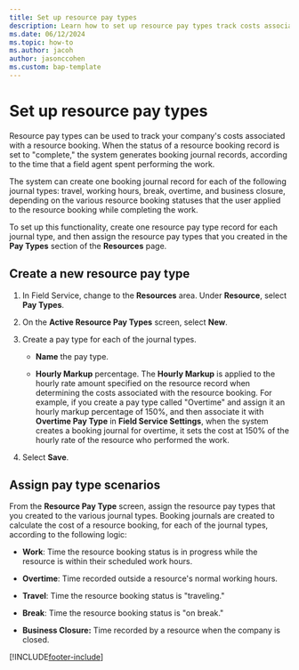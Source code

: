 ```yaml
---
title: Set up resource pay types
description: Learn how to set up resource pay types track costs associated with resource bookings in Dynamics 365 Field Service
ms.date: 06/12/2024
ms.topic: how-to
ms.author: jacoh
author: jasonccohen
ms.custom: bap-template
---
```

# Set up resource pay types

Resource pay types can be used to track your company's costs associated with a resource booking. When the status of a resource booking record is set to "complete," the system generates booking journal records, according to the time that a field agent spent performing the work.  
  
 The system can create one booking journal record for each of the following journal types: travel, working hours, break, overtime, and business closure, depending on the various resource booking statuses that the user applied to the resource booking while completing the work.  
  
 To set up this functionality, create one resource pay type record for each journal type, and then assign the resource pay types that you created in the **Pay Types** section of the **Resources** page.  
  
## Create a new resource pay type  
  
1. In Field Service, change to the **Resources** area. Under **Resource**, select **Pay Types**.  
  
1. On the **Active Resource Pay Types** screen, select **New**.  
  
1. Create a pay type for each of the journal types.

   - **Name** the pay type.
  
   - **Hourly Markup** percentage. The **Hourly Markup** is applied to the hourly rate amount specified on the resource record when determining the costs associated with the resource booking. For example, if you create a pay type called "Overtime" and assign it an hourly markup percentage of 150%, and then associate it with **Overtime Pay Type** in **Field Service Settings**, when the system creates a booking journal for overtime, it sets the cost at 150% of the hourly rate of the resource who performed the work.
  
1. Select **Save**.

## Assign pay type scenarios  
  
From the **Resource Pay Type** screen, assign the resource pay types that you created to the various journal types. Booking journals are created to calculate the cost of a resource booking, for each of the journal types, according to the following logic:  
  
- **Work**: Time the resource booking status is in progress while the resource is within their scheduled work hours.  
  
- **Overtime**: Time recorded outside a resource's normal working hours.  
  
- **Travel**: Time the resource booking status is "traveling."  
  
- **Break**: Time the resource booking status is "on break."  
  
- **Business Closure:** Time recorded by a resource when the company is closed.  
  
[!INCLUDE[footer-include](../includes/footer-banner.md)]
